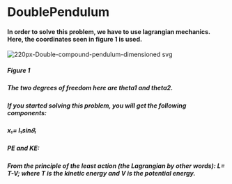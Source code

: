 # DoublePendulum
#### In order to solve this problem, we have to use lagrangian mechanics. Here, the coordinates seen in figure 1 is used.
![220px-Double-compound-pendulum-dimensioned svg](https://user-images.githubusercontent.com/92335176/137643654-f502847c-e348-434f-9c78-8f1302ed804c.png)

##### Figure 1
##### The two degrees of freedom here are theta1 and theta2. 
##### If you started solving this problem, you will get the following components:
##### x₁= l₁sin𝜃₁



##### PE and KE:




##### From the principle of the least action (the Lagrangian by other words): L= T-V; where T is the kinetic energy and V is the potential energy.
